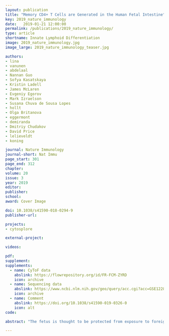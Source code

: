 ```yaml
---
layout: publication
title: "Memory CD4+ T Cells are Generated in the Human Fetal Intestine"
key: 2019_nature_immunology
date:   2019-01-21 12:00:00
permalink: /publications/2019_nature_immunology/
type: article
shortname: Innate Lymphoid Differentiation
image: 2019_nature_immunology.jpg
image_large: 2019_nature_immunology_teaser.jpg

authors:
- lina
- vanunen
- abdelaal
- Nannan Guo
- Sofya Kasatskaya
- Kristin Ladell
- James McLaren
- Evgeniy Egorov
- Mark Izraelson
- Susana Chuva de Sousa Lopes
- hollt
- Olga Britanova
- eggermont
- demiranda
- Dmitriy Chudakov
- David Price
- lelieveldt
- koning

journal: Nature Immunology
journal-short: Nat Immu
page_start: 301
page_end: 312
chapter:
volume: 20
issue: 3
year: 2019
editor:
publisher:
school:
award: Cover Image

doi: 10.1038/s41590-018-0294-9
publisher-url:

projects:
- cytosplore

external-project:

videos:

pdf:
supplement:
supplements:
  - name: CyToF data
    abslink: https://flowrepository.org/id/FR-FCM-ZYRD
    icon: archive
  - name: Sequencing data
    abslink: https://www.ncbi.nlm.nih.gov/geo/query/acc.cgi?acc=GSE122846
    icon: archive
  - name: Comment
    abslink: https://doi.org/10.1038/s41590-019-0326-0
    icon: alt
code:

abstract: "The fetus is thought to be protected from exposure to foreign antigens, yet CD45RO+ T cells reside in the fetal intestine. Here we combined functional assays with mass cytometry, single-cell RNA-sequencing and high-throughput T cell antigen receptor (TCR) sequencing to characterize the CD4+ T cell compartment in the human fetal intestine. We identified 22 CD4+ T cell clusters, including naive-like, regulatory-like and memory-like subpopulations, which were confirmed and further characterized at the transcriptional level. Memory-like CD4+ T cells had high expression of Ki-67, indicative of cell division, and CD5, a surrogate marker of TCR avidity, and produced the cytokines IFN-γ and IL-2. Pathway analysis revealed a differentiation trajectory associated with cellular activation and proinflammatory effector functions, and TCR repertoire analysis indicated clonal expansions, distinct repertoire characteristics and interconnections between subpopulations of memory-like CD4+ T cells. Imaging-mass cytometry indicated that memory-like CD4+ T cells colocalized with antigen-presenting cells. Collectively, these results provide evidence for the generation of memory-like CD4+ T cells in the human fetal intestine that is consistent with exposure to foreign antigens."

---
```

